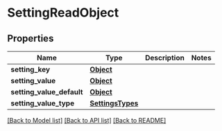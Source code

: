 # SettingReadObject

## Properties
Name | Type | Description | Notes
------------ | ------------- | ------------- | -------------
**setting_key** | [**Object**](Object.md) |  | 
**setting_value** | [**Object**](Object.md) |  | 
**setting_value_default** | [**Object**](Object.md) |  | 
**setting_value_type** | [**SettingsTypes**](SettingsTypes.md) |  | 

[[Back to Model list]](../README.md#documentation-for-models) [[Back to API list]](../README.md#documentation-for-api-endpoints) [[Back to README]](../README.md)

